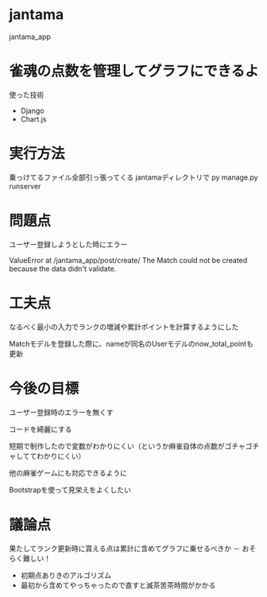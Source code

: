 # jantama
jantama_app

# 雀魂の点数を管理してグラフにできるよ
使った技術
- Django
- Chart.js

# 実行方法
乗っけてるファイル全部引っ張ってくる
jantamaディレクトリで py manage.py runserver

# 問題点
ユーザー登録しようとした時にエラー

ValueError at /jantama_app/post/create/
The Match could not be created because the data didn't validate.

# 工夫点

なるべく最小の入力でランクの増減や累計ポイントを計算するようにした

Matchモデルを登録した際に、nameが同名のUserモデルのnow_total_pointも更新

# 今後の目標
ユーザー登録時のエラーを無くす

コードを綺麗にする

短期で制作したので変数がわかりにくい（というか麻雀自体の点数がゴチャゴチャしててわかりにくい）

他の麻雀ゲームにも対応できるように

Bootstrapを使って見栄えをよくしたい

# 議論点

果たしてランク更新時に貰える点は累計に含めてグラフに乗せるべきか
  － おそらく難しい！
  
  - 初期点ありきのアルゴリズム
  - 最初から含めてやっちゃったので直すと滅茶苦茶時間がかかる
